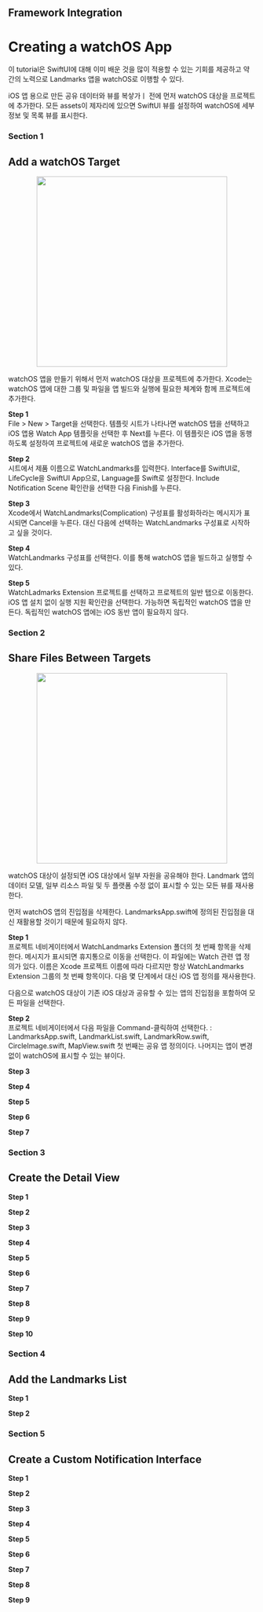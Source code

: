 ## Framework Integration
# Creating a watchOS App

이 tutorial은 SwiftUI에 대해 이미 배운 것을 많이 적용할 수 있는 기회를 제공하고 약간의 노력으로 Landmarks 앱을 watchOS로 이행할 수 있다.

iOS 앱 용으로 만든 공유 데이터와 뷰를 복샇가ㅣ 전에 먼저 watchOS 대상을 프로젝트에 추가한다.
모든 assets이 제자리에 있으면 SwiftUI 뷰를 설정하여 watchOS에 세부 정보 및 목록 뷰를 표시한다.

### Section 1
## Add a watchOS Target

<p align="center">
    <img width="388" src="https://user-images.githubusercontent.com/60697742/132153851-9c425057-c12e-475b-a77a-0666bf00d91c.png">
</p>

watchOS 앱을 만들기 위해서 먼저 watchOS 대상을 프로젝트에 추가한다.
Xcode는 watchOS 앱에 대한 그룹 및 파일을 앱 빌드와 실행에 필요한 체계와 함께 프로젝트에 추가한다.

**Step 1** <br>
File > New > Target을 선택한다.
템플릿 시트가 나타나면 watchOS 탭을 선택하고 iOS 앱용 Watch App 템플릿을 선택한 후 Next를 누른다.
이 템플릿은 iOS 앱을 동행하도록 설정하여 프로젝트에 새로운 watchOS 앱을 추가한다.

**Step 2** <br>
시트에서 제품 이름으로 WatchLandmarks를 입력한다.
Interface를 SwiftUI로, LifeCycle을 SwiftUI App으로, Language를 Swift로 설정한다.
Include Notification Scene 확인란을 선택한 다음 Finish를 누른다.

**Step 3** <br>
Xcode에서 WatchLandmarks(Complication) 구성표를 활성화하라는 메시지가 표시되면 Cancel을 누른다.
대신 다음에 선택하는 WatchLandmarks 구성표로 시작하고 싶을 것이다.

**Step 4** <br>
WatchLandmarks 구성표를 선택한다.
이를 통해 watchOS 앱을 빌드하고 실행할 수 있다.

**Step 5** <br>
WatchLadmarks Extension 프로젝트를 선택하고 프로젝트의 일반 탭으로 이동한다.
iOS 앱 설치 없이 실행 지원 확인란을 선택한다.
가능하면 독립적인 watchOS 앱을 만든다.
독립적인 watchOS 앱에는 iOS 동반 앱이 필요하지 않다.

### Section 2
## Share Files Between Targets

<p align="center">
    <img width="388" src="https://user-images.githubusercontent.com/60697742/132154757-73c767f5-2305-4f5d-8f2f-5d58ecbf98ef.png">
</p>

watchOS 대상이 설정되면 iOS 대상에서 일부 자원을 공유해야 한다.
Landmark 앱의 데이터 모델, 일부 리소스 파일 및 두 플랫폼 수정 없이 표시할 수 있는 모든 뷰를 재사용한다.

먼저 watchOS 앱의 진입점을 삭제한다.
LandmarksApp.swift에 정의된 진입점을 대신 재활용할 것이기 때문에 필요하지 않다.

**Step 1** <br>
프로젝트 네비게이터에서 WatchLandmarks Extension 폴더의 첫 번째 항목을 삭제한다.
메시지가 표시되면 휴지통으로 이동을 선택한다.
이 파일에는 Watch 관련 앱 정의가 있다.
이름은 Xcode 프로젝트 이름에 따라 다르지만 항상 WatchLandmarks Extension 그룹의 첫 번째 항목이다.
다음 몇 단계에서 대신 iOS 앱 정의를 재사용한다.

다음으로 watchOS 대상이 기존 iOS 대상과 공유할 수 있는 앱의 진입점을 포함하여 모든 파일을 선택한다.

**Step 2** <br>
프로젝트 네비게이터에서 다음 파일을 Command-클릭하여 선택한다. :
    LandmarksApp.swift, LandmarkList.swift, LandmarkRow.swift, CircleImage.swift, MapView.swift
첫 번째는 공유 앱 정의이다.
나머지는 앱이 변경 없이 watchOS에 표시할 수 있는 뷰이다.

**Step 3** <br>

**Step 4** <br>

**Step 5** <br>

**Step 6** <br>

**Step 7** <br>

### Section 3
## Create the Detail View

**Step 1** <br>

**Step 2** <br>

**Step 3** <br>

**Step 4** <br>

**Step 5** <br>

**Step 6** <br>

**Step 7** <br>

**Step 8** <br>

**Step 9** <br>

**Step 10** <br>

### Section 4
## Add the Landmarks List

**Step 1** <br>

**Step 2** <br>

### Section 5
## Create a Custom Notification Interface

**Step 1** <br>

**Step 2** <br>

**Step 3** <br>

**Step 4** <br>

**Step 5** <br>

**Step 6** <br>

**Step 7** <br>

**Step 8** <br>

**Step 9** <br>